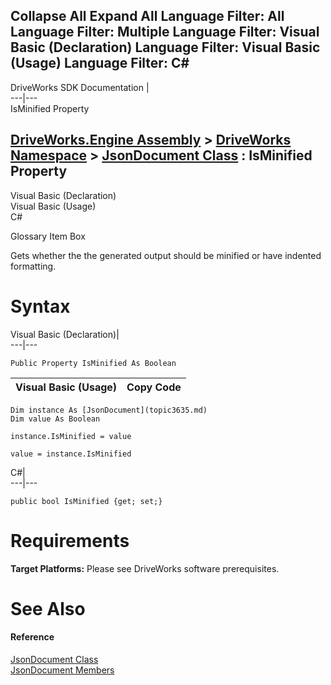 Collapse All Expand All Language Filter: All  Language Filter: Multiple  Language Filter: Visual Basic (Declaration) Language Filter: Visual Basic (Usage) Language Filter: C#  
---  
DriveWorks SDK Documentation  |   
---|---  
IsMinified Property   
  
[DriveWorks.Engine Assembly](topic2156.md) > [DriveWorks Namespace](topic2159.md) > [JsonDocument Class](topic3635.md) : IsMinified Property  
---  
  
Visual Basic (Declaration)    
Visual Basic (Usage)    
C# 

Glossary Item Box

Gets whether the the generated output should be minified or have indented formatting. 

# Syntax

Visual Basic (Declaration)|   
---|---  
      
    
    Public Property IsMinified As Boolean  
  
Visual Basic (Usage)| Copy Code  
---|---  
      
    
    Dim instance As [JsonDocument](topic3635.md)
    Dim value As Boolean
     
    instance.IsMinified = value
     
    value = instance.IsMinified  
  
C#|   
---|---  
      
    
    public bool IsMinified {get; set;}  
  
# Requirements

**Target Platforms:** Please see DriveWorks software prerequisites.

# See Also

#### Reference

[JsonDocument Class](topic3635.md)   
[JsonDocument Members](topic3636.md)


